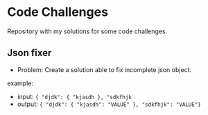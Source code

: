 # Code Challenges
Repository with my solutions for some code challenges.

## Json fixer
- Problem: Create a solution able to fix incomplete json object.

example:
- input: ``` { "djdk": { "kjasdh }, "sdkfhjk ```
- output: ``` { "djdk": { "kjasdh": "VALUE" }, "sdkfhjk": "VALUE"} ```
